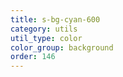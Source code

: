 ```yaml
---
title: s-bg-cyan-600
category: utils
util_type: color
color_group: background
order: 146
---
```

<div class="s-bg-cyan-600"></div>